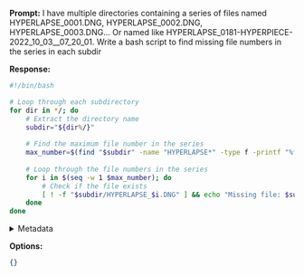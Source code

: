 **Prompt:**
I have multiple directories containing a series of files named HYPERLAPSE_0001.DNG, HYPERLAPSE_0002.DNG, HYPERLAPSE_0003.DNG... Or named like HYPERLAPSE_0181-HYPERPIECE-2022_10_03__07_20_01.  Write a bash script to find missing file numbers in the series in each subdir


**Response:**
```bash
#!/bin/bash

# Loop through each subdirectory
for dir in */; do
    # Extract the directory name
    subdir="${dir%/}"
    
    # Find the maximum file number in the series
    max_number=$(find "$subdir" -name "HYPERLAPSE*" -type f -printf "%f\n" | awk -F_ '{print $2}' | awk -F. '{print $1}' | sort -n | tail -n 1)
    
    # Loop through the file numbers in the series
    for i in $(seq -w 1 $max_number); do
        # Check if the file exists
        [ ! -f "$subdir/HYPERLAPSE_$i.DNG" ] && echo "Missing file: $subdir/HYPERLAPSE_$i.DNG"
    done
done
```

<details><summary>Metadata</summary>

- Duration: 5219 ms
- Datetime: 2023-10-05T18:53:29.817710
- Model: gpt-3.5-turbo-0613

</details>

**Options:**
```json
{}
```

